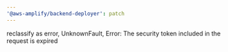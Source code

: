 ```yaml
---
'@aws-amplify/backend-deployer': patch
---
```


reclassify as error, UnknownFault, Error: The security token included in the request is expired
